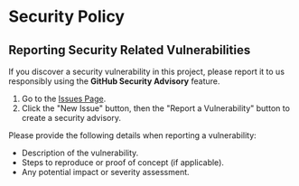 # Security Policy

## Reporting Security Related Vulnerabilities

If you discover a security vulnerability in this project, please report it to us responsibly using the **GitHub Security Advisory** feature.

1. Go to the [Issues Page](https://github.com/FlightCoordinator/FlightCoordinator/issues).
2. Click the "New Issue" button, then the "Report a Vulnerability" button to create a security advisory.

Please provide the following details when reporting a vulnerability:

- Description of the vulnerability.
- Steps to reproduce or proof of concept (if applicable).
- Any potential impact or severity assessment.
